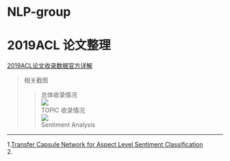 # NLP-group
2019ACL 论文整理
=
[2019ACL论文收录数据官方详解](https://new.qq.com/rain/a/20190705A0LN64)</br>
>相关截图</br>
>>总体收录情况</br>
![](https://inews.gtimg.com/newsapp_bt/0/9595855502/1000)</br>
>>TOPIC 收录情况</br>
![](https://inews.gtimg.com/newsapp_bt/0/9595855503/1000)</br>
Sentiment Analysis
----
1.[Transfer Capsule Network for Aspect Level Sentiment Classification](https://www.aclweb.org/anthology/P19-1052/)</br>
2.
